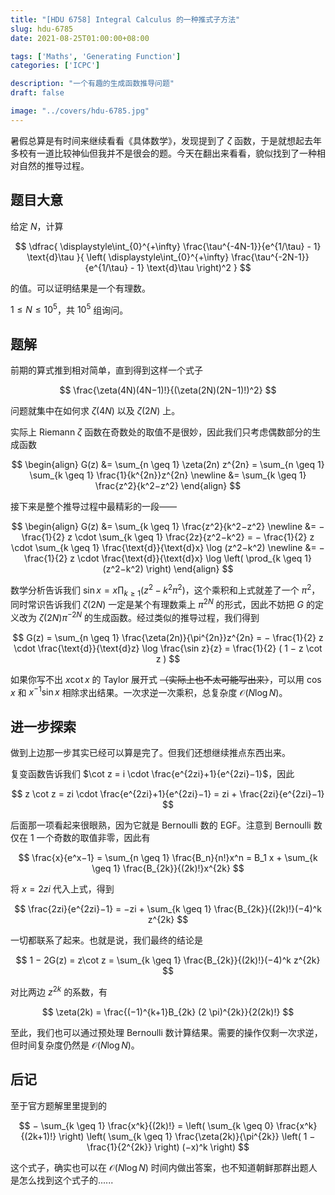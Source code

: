 ```yaml
---
title: "[HDU 6758] Integral Calculus 的一种推式子方法"
slug: hdu-6785
date: 2021-08-25T01:00:00+08:00

tags: ['Maths', 'Generating Function']
categories: ['ICPC']

description: "一个有趣的生成函数推导问题"
draft: false

image: "../covers/hdu-6785.jpg"
---
```


暑假总算是有时间来继续看看《具体数学》，发现提到了 $\zeta$ 函数，于是就想起去年多校有一道比较神仙但我并不是很会的题。今天在翻出来看看，貌似找到了一种相对自然的推导过程。

## 题目大意

给定 $N$，计算

$$
\dfrac{
    \displaystyle\int_{0}^{+\infty} \frac{\tau^{-4N-1}}{e^{1/\tau} - 1} \text{d}\tau
}{
    \left( \displaystyle\int_{0}^{+\infty} \frac{\tau^{-2N-1}}{e^{1/\tau} - 1} \text{d}\tau \right)^2
}
$$

的值。可以证明结果是一个有理数。

$1 \leq N \leq 10^5$，共 $10^5$ 组询问。

<!--more-->

## 题解

前期的算式推到相对简单，直到得到这样一个式子

$$
\frac{\zeta(4N)(4N−1)!}{(\zeta(2N)(2N−1)!)^2}
$$

问题就集中在如何求 $\zeta(4N)$ 以及 $\zeta(2N)$ 上。

实际上 Riemann $\zeta$ 函数在奇数处的取值不是很妙，因此我们只考虑偶数部分的生成函数

$$
\begin{align}
    G(z) &= \sum_{n \geq 1} \zeta(2n) z^{2n} 
          = \sum_{n \geq 1} \sum_{k \geq 1} \frac{1}{k^{2n}}z^{2n} \newline
         &= \sum_{k \geq 1} \frac{z^2}{k^2−z^2}
\end{align}
$$

接下来是整个推导过程中最精彩的一段——

$$
\begin{align}
    G(z) &= \sum_{k \geq 1} \frac{z^2}{k^2−z^2} \newline
         &= − \frac{1}{2} z \cdot \sum_{k \geq 1} \frac{2z}{z^2−k^2}
          = − \frac{1}{2} z \cdot \sum_{k \geq 1} \frac{\text{d}}{\text{d}x} \log (z^2−k^2) \newline
         &= − \frac{1}{2} z \cdot \frac{\text{d}}{\text{d}x} \log \left( \prod_{k \geq 1} (z^2−k^2) \right)
\end{align}
$$

数学分析告诉我们 $\sin x = x \prod_{k \geq 1} (z^2−k^2\pi^2)$，这个乘积和上式就差了一个 $\pi^2$，同时常识告诉我们 $\zeta(2N)$ 一定是某个有理数乘上 $\pi^{2N}$ 的形式，因此不妨把 $G$ 的定义改为 $\zeta(2N)\pi^{-2N}$ 的生成函数。经过类似的推导过程，我们得到

$$
G(z) = \sum_{n \geq 1} \frac{\zeta(2n)}{\pi^{2n}}z^{2n} 
     = − \frac{1}{2} z \cdot \frac{\text{d}}{\text{d}z} \log \frac{\sin z}{z} 
     = \frac{1}{2} ( 1 − z \cot z )
$$

如果你写不出 $x\cot x$ 的 Taylor 展开式 ~~（实际上也不太可能写出来）~~，可以用 $\cos x$ 和 $x^{-1}\sin x$ 相除求出结果。一次求逆一次乘积，总复杂度 $\mathcal{O}(N \log N)$。

## 进一步探索

做到上边那一步其实已经可以算是完了。但我们还想继续推点东西出来。

复变函数告诉我们 $\cot z = i \cdot \frac{e^{2zi}+1}{e^{2zi}−1}$，因此

$$
z \cot z = zi \cdot \frac{e^{2zi}+1}{e^{2zi}−1} = zi + \frac{2zi}{e^{2zi}−1}
$$

后面那一项看起来很眼熟，因为它就是 Bernoulli 数的 EGF。注意到 Bernoulli 数仅在 1 一个奇数的取值非零，因此有

$$
  \frac{x}{e^x−1} = \sum_{n \geq 1} \frac{B_n}{n!}x^n
= B_1 x + \sum_{k \geq 1} \frac{B_{2k}}{(2k)!}x^{2k}
$$

将 $x=2zi$ 代入上式，得到

$$
\frac{2zi}{e^{2zi}−1} = −zi + \sum_{k \geq 1} \frac{B_{2k}}{(2k)!}(−4)^k z^{2k}
$$

一切都联系了起来。也就是说，我们最终的结论是

$$
1 − 2G(z) = z\cot z = \sum_{k \geq 1} \frac{B_{2k}}{(2k)!}(−4)^k z^{2k}
$$

对比两边 $z^{2k}$ 的系数，有

$$
\zeta(2k) = \frac{(−1)^{k+1}B_{2k} (2 \pi)^{2k}}{2(2k)!}
$$

至此，我们也可以通过预处理 Bernoulli 数计算结果。需要的操作仅剩一次求逆，但时间复杂度仍然是 $\mathcal{O}(N \log N)$。

## 后记

至于官方题解里里提到的

$$
  − \sum_{k \geq 1} \frac{x^k}{(2k)!}
= \left( \sum_{k \geq 0} \frac{x^k}{(2k+1)!} \right)
  \left( \sum_{k \geq 1} \frac{\zeta(2k)}{\pi^{2k}} \left( 1 − \frac{1}{2^{2k}} \right) (−x)^k \right)
$$

这个式子，确实也可以在 $\mathcal{O}(N \log N)$ 时间内做出答案，也不知道朝鲜那群出题人是怎么找到这个式子的......